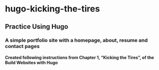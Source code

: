 # hugo-kicking-the-tires

## Practice Using Hugo

### A simple portfolio site with a homepage, about, resume and contact pages

#### Created following instructions from Chapter 1, “Kicking the Tires”, of the Build Websites with Hugo
